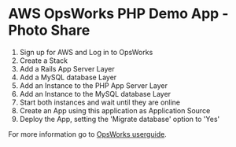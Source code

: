 # AWS OpsWorks PHP Demo App - Photo Share

1. Sign up for AWS and Log in to OpsWorks
2. Create a Stack
3. Add a Rails App Server Layer
4. Add a MySQL database Layer
5. Add an Instance to the PHP App Server Layer
6. Add an Instance to the MySQL database Layer
7. Start both instances and wait until they are online
8. Create an App using this application as Application Source
9. Deploy the App, setting the 'Migrate database' option to 'Yes'

For more information go to [OpsWorks userguide](http://docs.aws.amazon.com/opsworks/latest/userguide/how_it_works.html).